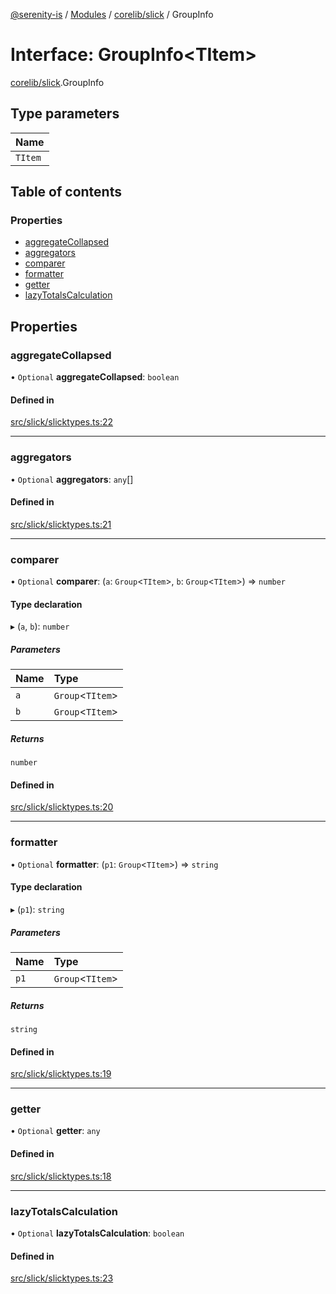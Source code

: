 [@serenity-is](../README.md) / [Modules](../modules.md) / [corelib/slick](../modules/corelib_slick.md) / GroupInfo

# Interface: GroupInfo<TItem\>

[corelib/slick](../modules/corelib_slick.md).GroupInfo

## Type parameters

| Name |
| :------ |
| `TItem` |

## Table of contents

### Properties

- [aggregateCollapsed](corelib_slick.GroupInfo.md#aggregatecollapsed)
- [aggregators](corelib_slick.GroupInfo.md#aggregators)
- [comparer](corelib_slick.GroupInfo.md#comparer)
- [formatter](corelib_slick.GroupInfo.md#formatter)
- [getter](corelib_slick.GroupInfo.md#getter)
- [lazyTotalsCalculation](corelib_slick.GroupInfo.md#lazytotalscalculation)

## Properties

### aggregateCollapsed

• `Optional` **aggregateCollapsed**: `boolean`

#### Defined in

[src/slick/slicktypes.ts:22](https://github.com/serenity-is/serenity/blob/master/packages/corelib/src/slick/slicktypes.ts#line&#x3D;22)

___

### aggregators

• `Optional` **aggregators**: `any`[]

#### Defined in

[src/slick/slicktypes.ts:21](https://github.com/serenity-is/serenity/blob/master/packages/corelib/src/slick/slicktypes.ts#line&#x3D;21)

___

### comparer

• `Optional` **comparer**: (`a`: `Group`<`TItem`\>, `b`: `Group`<`TItem`\>) => `number`

#### Type declaration

▸ (`a`, `b`): `number`

##### Parameters

| Name | Type |
| :------ | :------ |
| `a` | `Group`<`TItem`\> |
| `b` | `Group`<`TItem`\> |

##### Returns

`number`

#### Defined in

[src/slick/slicktypes.ts:20](https://github.com/serenity-is/serenity/blob/master/packages/corelib/src/slick/slicktypes.ts#line&#x3D;20)

___

### formatter

• `Optional` **formatter**: (`p1`: `Group`<`TItem`\>) => `string`

#### Type declaration

▸ (`p1`): `string`

##### Parameters

| Name | Type |
| :------ | :------ |
| `p1` | `Group`<`TItem`\> |

##### Returns

`string`

#### Defined in

[src/slick/slicktypes.ts:19](https://github.com/serenity-is/serenity/blob/master/packages/corelib/src/slick/slicktypes.ts#line&#x3D;19)

___

### getter

• `Optional` **getter**: `any`

#### Defined in

[src/slick/slicktypes.ts:18](https://github.com/serenity-is/serenity/blob/master/packages/corelib/src/slick/slicktypes.ts#line&#x3D;18)

___

### lazyTotalsCalculation

• `Optional` **lazyTotalsCalculation**: `boolean`

#### Defined in

[src/slick/slicktypes.ts:23](https://github.com/serenity-is/serenity/blob/master/packages/corelib/src/slick/slicktypes.ts#line&#x3D;23)
